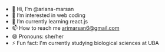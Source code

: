 - 👋 Hi, I’m @ariana-marsan
- 👀 I’m interested in web coding
- 🌱 I’m currently learning react.js
- 📫 How to reach me arimarsan6@gmail.com
- 😄 Pronouns: she/her
- ⚡ Fun fact: I'm currently studying biological sciences at UBA

<!---
ariana-marsan/ariana-marsan is a ✨ special ✨ repository because its `README.md` (this file) appears on your GitHub profile.
You can click the Preview link to take a look at your changes.
--->
